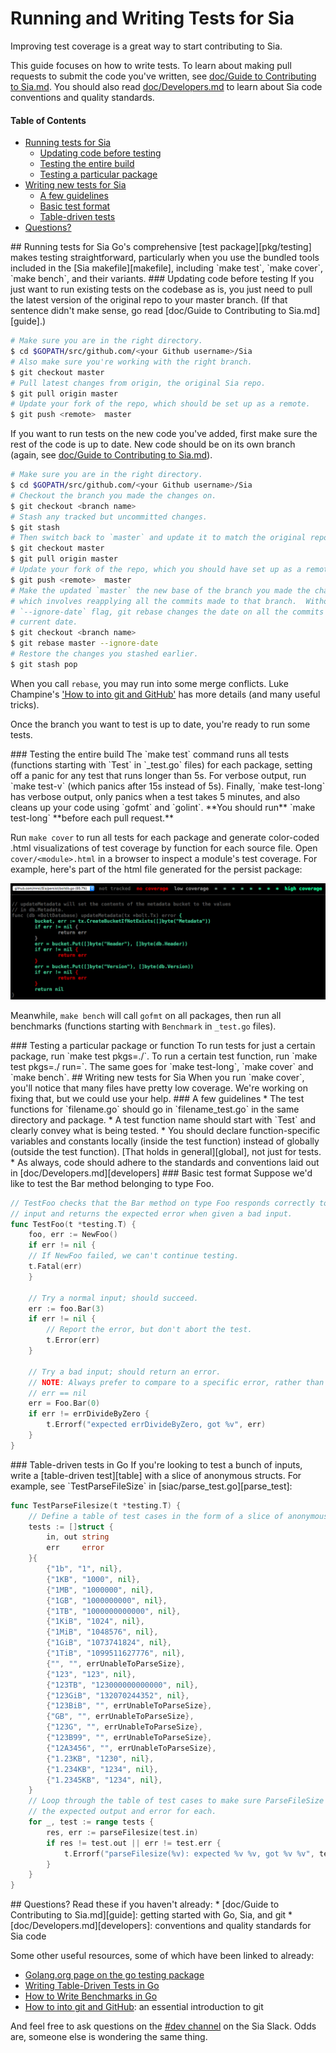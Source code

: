 # Running and Writing Tests for Sia
Improving test coverage is a great way to start contributing to Sia.  

This guide focuses on how to write tests.  To learn about making pull requests
to submit the code you've written, see
[doc/Guide to Contributing to Sia.md][guide].  You should also read
[doc/Developers.md][developers] to learn about Sia code conventions and quality
standards.


#### Table of Contents
* [Running tests for Sia](#existing)
  * [Updating code before testing](#update)
  * [Testing the entire build](#entire)
  * [Testing a particular package](#particular)
* [Writing new tests for Sia](#write)
  * [A few guidelines](#naming)
  * [Basic test format](#basic)
  * [Table-driven tests](#table)
* [Questions?](#questions)

<a name="existing"/>
## Running tests for Sia
Go's comprehensive [test package][pkg/testing] makes testing straightforward,
particularly when you use the bundled tools included in the
[Sia makefile][makefile], including `make test`, `make cover`, `make bench`,
and their variants.

<a name="update"/>
### Updating code before testing
If you just want to run existing tests on the codebase as is, you just need to
pull the latest version of the original repo to your master branch.  (If that 
sentence didn't make sense, go read
[doc/Guide to Contributing to Sia.md][guide].)

```bash
# Make sure you are in the right directory.
$ cd $GOPATH/src/github.com/<your Github username>/Sia
# Also make sure you're working with the right branch.
$ git checkout master
# Pull latest changes from origin, the original Sia repo. 
$ git pull origin master
# Update your fork of the repo, which should be set up as a remote.
$ git push <remote>  master
```

If you want to run tests on the new code you've added, first make sure the rest
of the code is up to date. New code should be on its own branch (again, see
[doc/Guide to Contributing to Sia.md][guide]).

```bash
# Make sure you are in the right directory.
$ cd $GOPATH/src/github.com/<your Github username>/Sia
# Checkout the branch you made the changes on.
$ git checkout <branch name>
# Stash any tracked but uncommitted changes.
$ git stash
# Then switch back to `master` and update it to match the original repo.
$ git checkout master
$ git pull origin master
# Update your fork of the repo, which you should have set up as a remote.
$ git push <remote>  master
# Make the updated `master` the new base of the branch you made the changes on,
# which involves reapplying all the commits made to that branch.  Without the
# `--ignore-date` flag, git rebase changes the date on all the commits to the
# current date.
$ git checkout <branch name>
$ git rebase master --ignore-date
# Restore the changes you stashed earlier.
$ git stash pop
```
When you call `rebase`, you may run into some merge conflicts.  Luke Champine's
['How to into git and GitHub'][luke] has more details (and many useful tricks).

Once the branch you want to test is up to date, you're ready to run some tests.

<a name="entire"/>
### Testing the entire build
The `make test` command runs all tests (functions starting with `Test` in
`_test.go` files) for each package, setting off a panic for any test that runs
longer than 5s.  For verbose output, run `make test-v` (which panics after 15s
instead of 5s).  Finally, `make test-long` has verbose output, only panics when
a test takes 5 minutes, and also cleans up your code using `gofmt` and `golint`. 
**You should run** `make test-long` **before each pull request.**

Run `make cover` to run all tests for each package and generate color-coded
.html visualizations of test coverage by function for each source file.  Open
`cover/<module>.html` in a browser to inspect a module's test coverage. For 
example, here's part of the html file generated for the persist package: 

![Screenshot](/doc/covertool.png)

Meanwhile, `make bench` will call `gofmt` on all packages, then run all
benchmarks (functions starting with `Benchmark` in `_test.go` files).

<a name="particular"/>
### Testing a particular package or function
To run tests for just a certain package, run `make test pkgs=./<package>`. To run 
a certain test function, run `make test pkgs=./<package> run=<function>`. The same
goes for `make test-long`, `make cover` and `make bench`.

<a name="write"/>
## Writing new tests for Sia
When you run `make cover`, you'll notice that many files have pretty low
coverage.  We're working on fixing that, but we could use your help.

<a name="naming"/>
### A few guidelines
* The test functions for `filename.go` should go in `filename_test.go` in the
    same directory and package.
* A test function name should start with `Test` and clearly convey what is
    being tested.
* You should declare function-specific variables and constants locally (inside
    the test function) instead of globally (outside the test function).  [That 
	holds in general][global], not just for tests.
* As always, code should adhere to the standards and conventions laid out in
    [doc/Developers.md][developers]

<a name="basic"/>
### Basic test format
Suppose we'd like to test the Bar method belonging to type Foo.  

```go
// TestFoo checks that the Bar method on type Foo responds correctly to a normal
// input and returns the expected error when given a bad input.
func TestFoo(t *testing.T) {
	foo, err := NewFoo()
	if err != nil {
	// If NewFoo failed, we can't continue testing.
	t.Fatal(err)
	}

	// Try a normal input; should succeed.
	err := foo.Bar(3)
	if err != nil {
		// Report the error, but don't abort the test.
		t.Error(err)
	}

	// Try a bad input; should return an error.
	// NOTE: Always prefer to compare to a specific error, rather than 
	// err == nil
	err = Foo.Bar(0)
	if err != errDivideByZero {
		t.Errorf("expected errDivideByZero, got %v", err)
	}
}

```

<a name="table"/>
### Table-driven tests in Go
If you're looking to test a bunch of inputs, write a [table-driven test][table]
with a slice of anonymous structs. For example, see `TestParseFileSize` in 
[siac/parse_test.go][parse_test]:

```go
func TestParseFilesize(t *testing.T) {
	// Define a table of test cases in the form of a slice of anonymous structs.
	tests := []struct {
		in, out string
		err     error
	}{
		{"1b", "1", nil},
		{"1KB", "1000", nil},
		{"1MB", "1000000", nil},
		{"1GB", "1000000000", nil},
		{"1TB", "1000000000000", nil},
		{"1KiB", "1024", nil},
		{"1MiB", "1048576", nil},
		{"1GiB", "1073741824", nil},
		{"1TiB", "1099511627776", nil},
		{"", "", errUnableToParseSize},
		{"123", "123", nil},
		{"123TB", "123000000000000", nil},
		{"123GiB", "132070244352", nil},
		{"123BiB", "", errUnableToParseSize},
		{"GB", "", errUnableToParseSize},
		{"123G", "", errUnableToParseSize},
		{"123B99", "", errUnableToParseSize},
		{"12A3456", "", errUnableToParseSize},
		{"1.23KB", "1230", nil},
		{"1.234KB", "1234", nil},
		{"1.2345KB", "1234", nil},
	}
	// Loop through the table of test cases to make sure ParseFileSize returns 
	// the expected output and error for each.
	for _, test := range tests {
		res, err := parseFilesize(test.in)
		if res != test.out || err != test.err {
			t.Errorf("parseFilesize(%v): expected %v %v, got %v %v", test.in, test.out, test.err, res, err)
		}
	}
}
```
<a name="questions"/>
## Questions?
Read these if you haven't already:
* [doc/Guide to Contributing to Sia.md][guide]: getting started with Go, Sia,
    and git
* [doc/Developers.md][developers]: conventions and quality standards for Sia
    code

Some other useful resources, some of which have been linked to already:
* [Golang.org page on the go testing package][pkg/testing]
* [Writing Table-Driven Tests in Go][table]
* [How to Write Benchmarks in Go][cheney-benchmarks]
* [How to into git and GitHub][luke]: an essential introduction to git

And feel free to ask questions on the [#dev channel][slack] on the Sia Slack. 
Odds are, someone else is wondering the same thing.

[pkg/testing]: https://golang.org/pkg/testing/
[makefile]: https://github.com/NebulousLabs/Sia/blob/master/Makefile
[luke]: https://gist.github.com/lukechampine/6418449
[guide]: https://github.com/NebulousLabs/Sia/blob/master/doc/Guide%20to%20Contributing%20to%20Sia.md
[developers]: https://github.com/NebulousLabs/Sia/blob/master/doc/Developers.md
[table]: http://dave.cheney.net/2013/06/09/writing-table-driven-tests-in-go
[boltdb_test.go]: https://github.com/NebulousLabs/Sia/blob/master/persist/boltdb_test.go
[cheney-benchmarks]: http://dave.cheney.net/2013/06/30/how-to-write-benchmarks-in-go
[pkg/testing]: https://golang.org/pkg/testing/
[slack]: https://siatalk.slack.com/messages/dev/
[parse_test]: https://github.com/NebulousLabs/Sia/blob/master/siac/parse_test.go
[global]: http://c2.com/cgi/wiki?GlobalVariablesAreBad
